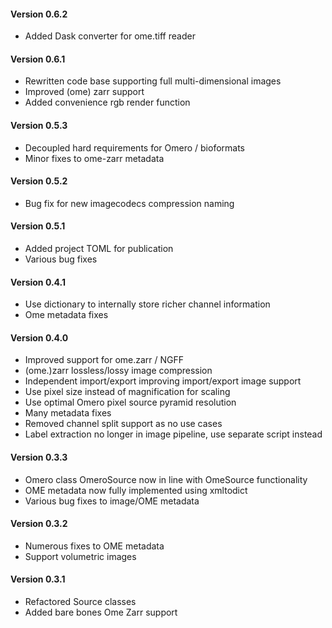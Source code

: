 #### Version 0.6.2
- Added Dask converter for ome.tiff reader

#### Version 0.6.1
- Rewritten code base supporting full multi-dimensional images
- Improved (ome) zarr support
- Added convenience rgb render function

#### Version 0.5.3
- Decoupled hard requirements for Omero / bioformats
- Minor fixes to ome-zarr metadata

#### Version 0.5.2
- Bug fix for new imagecodecs compression naming

#### Version 0.5.1
- Added project TOML for publication
- Various bug fixes

#### Version 0.4.1
- Use dictionary to internally store richer channel information
- Ome metadata fixes

#### Version 0.4.0
- Improved support for ome.zarr / NGFF
- (ome.)zarr lossless/lossy image compression
- Independent import/export improving import/export image support
- Use pixel size instead of magnification for scaling
- Use optimal Omero pixel source pyramid resolution
- Many metadata fixes
- Removed channel split support as no use cases
- Label extraction no longer in image pipeline, use separate script instead

#### Version 0.3.3
- Omero class OmeroSource now in line with OmeSource functionality
- OME metadata now fully implemented using xmltodict
- Various bug fixes to image/OME metadata

#### Version 0.3.2
- Numerous fixes to OME metadata
- Support volumetric images

#### Version 0.3.1
- Refactored Source classes
- Added bare bones Ome Zarr support
